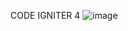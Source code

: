 CODE IGNITER 4 
![image](https://user-images.githubusercontent.com/112425995/193346077-8b0e9417-63e9-468f-b12f-67c554ebafc9.png)
